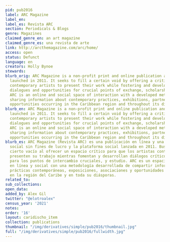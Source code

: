 ```yaml
---
pid: pub2016
label: ARC Magazine
label_en:
label_es: Revista ARC
section: Periodicals & Blogs
genre: Magazines
claimed_genre_en: an art magazine
claimed_genre_es: una revista de arte
link: http://arcthemagazine.com/arc/home/
access: open
status: Defunct
language: en
creators: Holly Bynoe
stewards:
blurb_orig: ARC Magazine is a non-profit print and online publication and social platform
  launched in 2011. It seeks to fill a certain void by offering a critical space for
  contemporary artists to present their work while fostering and developing critical
  dialogues and opportunities for crucial points of exchange, scholarship and study.
  ARC is an online and social space of interaction with a developed methodology of
  sharing information about contemporary practices, exhibitions, partnerships, and
  opportunities occurring in the Caribbean region and throughout its diasporas.
blurb_en: ARC Magazine is a non-profit print and online publication and social platform
  launched in 2011. It seeks to fill a certain void by offering a critical space for
  contemporary artists to present their work while fostering and developing critical
  dialogues and opportunities for crucial points of exchange, scholarship and study.
  ARC is an online and social space of interaction with a developed methodology of
  sharing information about contemporary practices, exhibitions, partnerships, and
  opportunities occurring in the Caribbean region and throughout its diasporas.
blurb_es: ARC Magazine (Revista ARC) es una publicación en línea y una plataforma
  social sin fines de lucro y la plataforma social lanzada en 2011. Busca llenar un
  cierto vacío al ofrecer un espacio crítico para que los artistas contemporáneos
  presenten su trabajo mientras fomentan y desarrollan diálogos críticos y oportunidades
  para los puntos de intercambio cruciales, y estudio. ARC es un espacio de interacción
  en línea y social con una metodología desarrollada de compartir información sobre
  prácticas contemporáneas, exposiciones, asociaciones y oportunidades que ocurren
  en la región del Caribe y en toda su diásporas.
related_to:
sub_collections:
open_data:
added_by: Alex Gil
twitter: "@elotroalex"
census_year: '2021'
notes:
order: '16'
layout: caridischo_item
collection: publications
thumbnail: "/img/derivatives/simple/pub2016/thumbnail.jpg"
full: "/img/derivatives/simple/pub2016/fullwidth.jpg"
---
```

